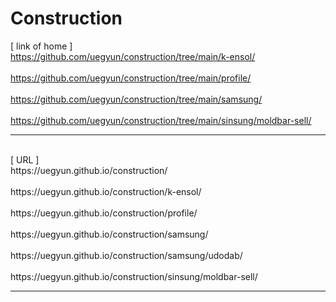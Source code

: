 # Construction
[ link of home ]
<br>https://github.com/uegyun/construction/tree/main/k-ensol/
<br>
<br>https://github.com/uegyun/construction/tree/main/profile/
<br>
<br>https://github.com/uegyun/construction/tree/main/samsung/
<br>
<br>https://github.com/uegyun/construction/tree/main/sinsung/moldbar-sell/
<br>
<hr>
<br>[ URL ]
<br>https://uegyun.github.io/construction/
<br>
<br>https://uegyun.github.io/construction/k-ensol/
<br>
<br>https://uegyun.github.io/construction/profile/
<br>
<br>https://uegyun.github.io/construction/samsung/
<br>
<br>https://uegyun.github.io/construction/samsung/udodab/
<br>
<br>https://uegyun.github.io/construction/sinsung/moldbar-sell/
<hr>
